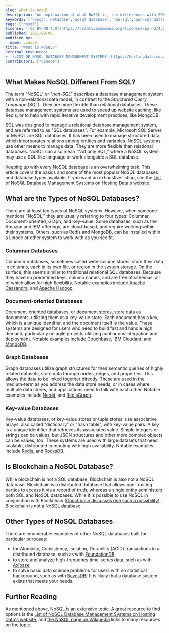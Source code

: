 ```yaml
---
slug: what-is-nosql
description: 'An explanation of what NoSQL is, the differences with SQL, what some of the popular types are, and links to examples of popular NoSQL databases.'
keywords: ['nosql','database','nosql database','non-sql','non-sql database']
tags: ["nosql"]
license: '[CC BY-ND 4.0](https://creativecommons.org/licenses/by-nd/4.0)'
published: 2021-09-09
modified_by:
  name: Linode
title: "What is NoSQL?"
external_resources:
- '[LIST OF NOSQL DATABASE MANAGEMENT SYSTEMS](https://hostingdata.co.uk/nosql-database/)'
contributors: ["Linode"]
---
```


## What Makes NoSQL Different From SQL?

The term "NoSQL" or *"non-SQL"* describes a database management system with a non-relational data model, in contrast to the *Structured Query Language* (SQL). They are more flexible than relational databases. These database management systems are used to speed up website caching, like Redis, or to help with rapid iterative development practices, like MongoDB.

SQL was designed to manage a relational database management system, and are referred to as "SQL databases". For example, Microsoft SQL Server or MySQL are SQL databases. It has been used to manage structured data, which incorporates relations among entities and variables. NoSQL systems use other means to manage data. They are more flexible than relational databases. NoSQL can also mean "Not only SQL," where a NoSQL system may use a SQL-like language or work alongside a SQL database.

Keeping up with every NoSQL database is an overwhelming task. This article covers the basics and some of the most popular NoSQL databases and database types available. If you want an exhaustive listing, see the [List of NoSQL Database Management Systems on Hosting Data's website](https://hostingdata.co.uk/nosql-database/).

## What are the Types of NoSQL Databases?

There are at least ten types of NoSQL systems. However, when someone mentions "NoSQL," they are usually referring to four types: Columnar, Document-oriented, Graph, and Key-value. Some databases, such as the Amazon and IBM offerings, are cloud-based, and require working within their systems. Others, such as Redis and MongoDB, can be installed within a Linode or other system to work with as you see fit.

### Columnar Databases
Columnar databases, sometimes called wide-column stores, store their data in columns, each in its own file, or region in the system storage. On the surface, this seems similar to traditional relational SQL databases. Because they have no predefined keys, column names, and are free of schemas, all of which allow for high flexibility. Notable examples include [Apache Cassandra](https://cassandra.apache.org/), and [Apache Hadoop](http://hadoop.apache.org/).

### Document-oriented Databases
Document-oriented databases, or document stores, store data as documents, utilizing them as a key-value store. Each document has a key, which is a unique identifier, and the document itself is the value. These systems are designed for users who need to build fast and handle high demand, particularly on agile projects utilizing continuous integration and deployment. Notable examples include [Couchbase](https://www.couchbase.com/), [IBM Cloudant](https://www.ibm.com/cloud/cloudant), and [MongoDB](https://www.mongodb.com/).

### Graph Databases
Graph databases utilize graph structures for their semantic queries of highly related datasets, store data through nodes, edges, and properties. This allows the data to be linked together directly. These are used in the medium-term as you address the data store needs, or in cases where multiple data stores, and applications need to talk with each other. Notable examples include [Neo4j](https://neo4j.com/), and [RedisGraph](https://redislabs.com/).

### Key-value Databases
Key-value databases, or key-value stores or tuple stores, use associative arrays, also called "dictionary" or "hash table", with key-value pairs: A key is a unique identifier that retrieves its associated value. Simple integers or strings can be values, but JSON structures and other more complex objects can be values, too. These systems are used with large datasets that need scalable, distributed computing with high availability. Notable examples include [Redis](https://redis.io/), and [RocksDB](https://rocksdb.org/).

## Is Blockchain a NoSQL Database?

While blockchain is not a SQL database, Blockchain is also not a NoSQL database. Blockchain is a distributed database that allows non-trusting parties to access it via a record of truth, whereas a single entity administers both SQL and NoSQL databases. While it is possible to use NoSQL in conjunction with Blockchain ([Couchbase discusses one such a possibility](https://blog.couchbase.com/couchbase-blockchain-nosql-database-synergy/)), Blockchain is not a NoSQL database.

## Other Types of NoSQL Databases

There are innumerable examples of other NoSQL databases built for particular purposes:
- for Atomicity, Consistency, Isolation, Durability (ACID) transactions in a distributed database, such as with [FoundationDB](https://www.foundationdb.org/)
- to store and analyze high-frequency time-series data, such as with [Axibase](https://axibase.com/)
- to solve basic data science problems for users with no statistical background, such as with [BayesDB](http://probcomp.csail.mit.edu/software/bayesdb/))
It is likely that a database system exists that meets your needs.

## Further Reading

As mentioned above, NoSQL is an extensive topic. A great resource to find options is the [List of NoSQL Database Management Systems on Hosting Data's website](https://hostingdata.co.uk/nosql-database/), and [the NoSQL page on Wikipedia](https://en.wikipedia.org/wiki/NoSQL) links to many resources on the topic.
